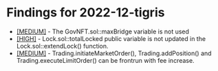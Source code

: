 # Findings for 2022-12-tigris 

- [[MEDIUM]]([MEDIUM]-The_GovNFT.sol::maxBridge_variable_is_not_used/README.md) - The GovNFT.sol::maxBridge variable is not used
- [[HIGH]]([HIGH]-Lock.sol::totalLocked_public_variable_is_not_updated_in_the_Lock.sol::extendLock()_function./README.md) - Lock.sol::totalLocked public variable is not updated in the Lock.sol::extendLock() function.
- [[MEDIUM]]([MEDIUM]-Trading.initiateMarketOrder(),_Trading.addPosition()_and_Trading.executeLimitOrder()_can_be_frontrun_with_fee_increase./README.md) - Trading.initiateMarketOrder(), Trading.addPosition() and Trading.executeLimitOrder() can be frontrun with fee increase.
